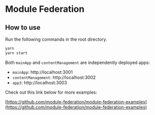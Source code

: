 # Module Federation

## How to use

Run the following commands in the root directory.

```bash
yarn
yarn start
```

Both `mainApp` and `contentManagement` are independently deployed apps:

- `mainApp`: http://localhost:3001
- `contentManagement`: http://localhost:3002
- `app3`: http://localhost:3003

Check out this link below for more examples:

[https://github.com/module-federation/module-federation-examples](https://github.com/module-federation/module-federation-examples)
